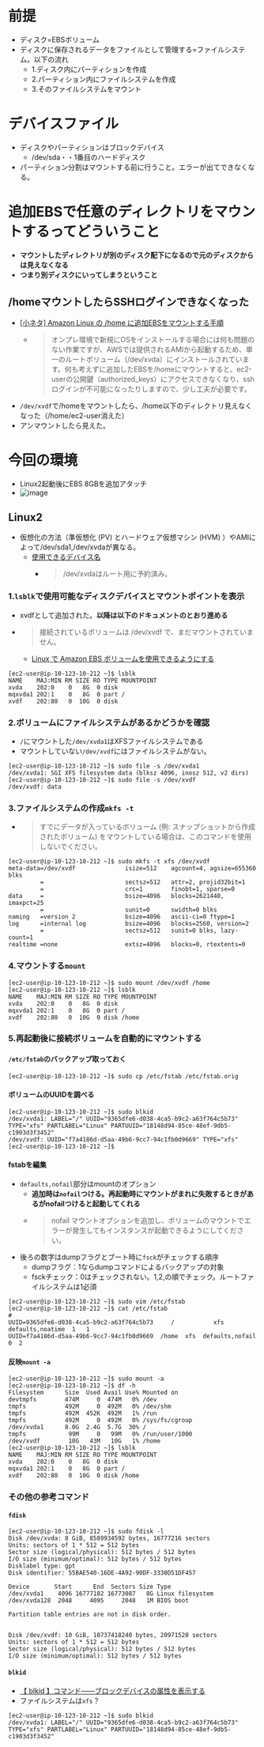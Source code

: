 
# 前提
- ディスク=EBSボリューム
- ディスクに保存されるデータをファイルとして管理する=ファイルシステム。以下の流れ
  - 1.ディスク内にパーティションを作成
  - 2.パーティション内にファイルシステムを作成
  - 3.そのファイルシステムをマウント

# デバイスファイル
- ディスクやパーティションはブロックデバイス
  - /dev/sda・・1番目のハードディスク
- パーティション分割はマウントする前に行うこと。エラーが出てできなくなる。
  
# 追加EBSで任意のディレクトリをマウントするってどういうこと
- **マウントしたディレクトリが別のディスク配下になるので元のディスクからは見えなくなる**
- **つまり別ディスクにいってしまうということ**

## /homeマウントしたらSSHログインできなくなった
- [[小ネタ] Amazon Linux の /home に追加EBSをマウントする手順](https://dev.classmethod.jp/articles/tips-mount-ebs-on-home/)
  - >オンプレ環境で新規にOSをインストールする場合には何も問題のない作業ですが、AWSでは提供されるAMIから起動するため、単一のルートボリューム（/dev/xvda）にインストールされています。何も考えずに追加したEBSを/homeにマウントすると、ec2-userの公開鍵（authorized_keys）にアクセスできなくなり、sshログインが不可能になったりしますので、少し工夫が必要です。
- `/dev/xvdf`で/homeをマウントしたら、/home以下のディレクトリ見えなくなった（/home/ec2-user消えた）
- アンマウントしたら見えた。

# 今回の環境
- Linux2起動後にEBS 8GBを追加アタッチ
- ![image](https://user-images.githubusercontent.com/60077121/106370032-e4850100-6399-11eb-9549-20c4de69dc0f.png)

## Linux2
- 仮想化の方法（準仮想化 (PV) とハードウェア仮想マシン (HVM) ）やAMIによって/dev/sda1,/dev/xvdaが異なる。
  - [使用できるデバイス名](https://docs.aws.amazon.com/ja_jp/AWSEC2/latest/UserGuide/device_naming.html)
    - >/dev/xvdaはルート用に予約済み。
### 1.`lsblk`で使用可能なディスクデバイスとマウントポイントを表示
- xvdfとして追加された。**以降は以下のドキュメントのとおり進める**
- >接続されているボリュームは /dev/xvdf で、まだマウントされていません。
  - [Linux で Amazon EBS ボリュームを使用できるようにする](https://docs.aws.amazon.com/ja_jp/AWSEC2/latest/UserGuide/ebs-using-volumes.html)
```
[ec2-user@ip-10-123-10-212 ~]$ lsblk
NAME    MAJ:MIN RM SIZE RO TYPE MOUNTPOINT
xvda    202:0    0   8G  0 disk
mqxvda1 202:1    0   8G  0 part /
xvdf    202:80   0  10G  0 disk
```

### 2.ボリュームにファイルシステムがあるかどうかを確認
- `/`にマウントした`/dev/xvda1`はXFSファイルシステムである
- マウントしていない`/dev/xvdf`にはファイルシステムがない。
```
[ec2-user@ip-10-123-10-212 ~]$ sudo file -s /dev/xvda1
/dev/xvda1: SGI XFS filesystem data (blksz 4096, inosz 512, v2 dirs)
[ec2-user@ip-10-123-10-212 ~]$ sudo file -s /dev/xvdf
/dev/xvdf: data
```

### 3.ファイルシステムの作成`mkfs -t`
- >すでにデータが入っているボリューム (例: スナップショットから作成されたボリューム) をマウントしている場合は、このコマンドを使用しないでください。
```
[ec2-user@ip-10-123-10-212 ~]$ sudo mkfs -t xfs /dev/xvdf
meta-data=/dev/xvdf              isize=512    agcount=4, agsize=655360 blks
         =                       sectsz=512   attr=2, projid32bit=1
         =                       crc=1        finobt=1, sparse=0
data     =                       bsize=4096   blocks=2621440, imaxpct=25
         =                       sunit=0      swidth=0 blks
naming   =version 2              bsize=4096   ascii-ci=0 ftype=1
log      =internal log           bsize=4096   blocks=2560, version=2
         =                       sectsz=512   sunit=0 blks, lazy-count=1
realtime =none                   extsz=4096   blocks=0, rtextents=0
```

### 4.マウントする`mount`
```
[ec2-user@ip-10-123-10-212 ~]$ sudo mount /dev/xvdf /home
[ec2-user@ip-10-123-10-212 ~]$ lsblk
NAME    MAJ:MIN RM SIZE RO TYPE MOUNTPOINT
xvda    202:0    0   8G  0 disk
mqxvda1 202:1    0   8G  0 part /
xvdf    202:80   0  10G  0 disk /home
```

### 5.再起動後に接続ボリュームを自動的にマウントする
#### `/etc/fstab`のバックアップ取っておく
```
[ec2-user@ip-10-123-10-212 ~]$ sudo cp /etc/fstab /etc/fstab.orig
```
#### ボリュームのUUIDを調べる
```
[ec2-user@ip-10-123-10-212 ~]$ sudo blkid
/dev/xvda1: LABEL="/" UUID="9365dfe6-d038-4ca5-b9c2-a63f764c5b73" TYPE="xfs" PARTLABEL="Linux" PARTUUID="18148d94-85ce-48ef-9db5-c1903d3f3452"
/dev/xvdf: UUID="f7a4186d-d5aa-49b6-9cc7-94c1fb0d9669" TYPE="xfs"
[ec2-user@ip-10-123-10-212 ~]$
```

#### fstabを編集
- `defaults,nofail`部分はmountのオプション
  - **追加時は`nofail`つける。再起動時にマウントがまれに失敗するときがあるがnofailつけると起動してくれる**
  - >nofail マウントオプションを追加し、ボリュームのマウントでエラーが発生してもインスタンスが起動できるようにしてください。
- 後ろの数字はdumpフラグとブート時に`fsck`がチェックする順序
  - dumpフラグ：1ならdumpコマンドによるバックアップの対象
  - fsckチェック：0はチェックされない。1,2,の順でチェック。ルートファイルシステムは1必須
```
[ec2-user@ip-10-123-10-212 ~]$ sudo vim /etc/fstab
[ec2-user@ip-10-123-10-212 ~]$ cat /etc/fstab
#
UUID=9365dfe6-d038-4ca5-b9c2-a63f764c5b73     /           xfs    defaults,noatime  1   1
UUID=f7a4186d-d5aa-49b6-9cc7-94c1fb0d9669  /home  xfs  defaults,nofail  0  2
```

#### 反映`mount -a`
```
[ec2-user@ip-10-123-10-212 ~]$ sudo mount -a
[ec2-user@ip-10-123-10-212 ~]$ df -h
Filesystem      Size  Used Avail Use% Mounted on
devtmpfs        474M     0  474M   0% /dev
tmpfs           492M     0  492M   0% /dev/shm
tmpfs           492M  452K  492M   1% /run
tmpfs           492M     0  492M   0% /sys/fs/cgroup
/dev/xvda1      8.0G  2.4G  5.7G  30% /
tmpfs            99M     0   99M   0% /run/user/1000
/dev/xvdf        10G   43M   10G   1% /home
[ec2-user@ip-10-123-10-212 ~]$ lsblk
NAME    MAJ:MIN RM SIZE RO TYPE MOUNTPOINT
xvda    202:0    0   8G  0 disk
mqxvda1 202:1    0   8G  0 part /
xvdf    202:80   0  10G  0 disk /home
```


### その他の参考コマンド
#### `fdisk`
```
[ec2-user@ip-10-123-10-212 ~]$ sudo fdisk -l
Disk /dev/xvda: 8 GiB, 8589934592 bytes, 16777216 sectors
Units: sectors of 1 * 512 = 512 bytes
Sector size (logical/physical): 512 bytes / 512 bytes
I/O size (minimum/optimal): 512 bytes / 512 bytes
Disklabel type: gpt
Disk identifier: 55BAE540-16DE-4A92-90DF-3330D51DF457

Device       Start      End  Sectors Size Type
/dev/xvda1    4096 16777182 16773087   8G Linux filesystem
/dev/xvda128  2048     4095     2048   1M BIOS boot

Partition table entries are not in disk order.


Disk /dev/xvdf: 10 GiB, 10737418240 bytes, 20971520 sectors
Units: sectors of 1 * 512 = 512 bytes
Sector size (logical/physical): 512 bytes / 512 bytes
I/O size (minimum/optimal): 512 bytes / 512 bytes
```
#### `blkid`
- [【 blkid 】コマンド――ブロックデバイスの属性を表示する](https://www.atmarkit.co.jp/ait/articles/1802/09/news019.html)
- ファイルシステムは`xfs`？
```
[ec2-user@ip-10-123-10-212 ~]$ sudo blkid
/dev/xvda1: LABEL="/" UUID="9365dfe6-d038-4ca5-b9c2-a63f764c5b73" TYPE="xfs" PARTLABEL="Linux" PARTUUID="18148d94-85ce-48ef-9db5-c1903d3f3452"
```
  
